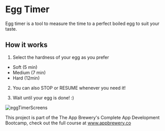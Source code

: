 # Egg Timer


Egg timer is a tool to measure the time to a perfect boiled egg to suit your taste.

## How it works

1. Select the hardness of your egg as you prefer

- Soft (5 min)
- Medium (7 min)
- Hard (12min)

2. You can also STOP or RESUME whenever you need it!

3. Wait until your egg is done! :)


![eggTimerScreens](https://user-images.githubusercontent.com/74434212/118412581-30ba2f80-b671-11eb-9569-0524b678dd1e.png)


This project is part of the The App Brewery's Complete App Development Bootcamp, check out the full course at www.appbrewery.co